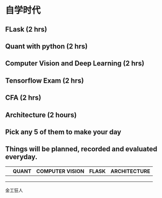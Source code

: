 # 自学时代

## FLask  (2 hrs)

## Quant with python (2 hrs)

## Computer  Vision and Deep Learning (2 hrs)

## Tensorflow Exam (2 hrs)

## CFA (2 hrs)

## Architecture (2 hours)

## Pick any 5 of them to make your day

## Things will be planned, recorded and evaluated everyday.

|      | QUANT | COMPUTER VISION | FLASK | ARCHITECTURE |
| ---- | ----- | --------------- | ----- | ------------ |
|      |       |                 |       |              |
|      |       |                 |       |              |
|      |       |                 |       |              |

金工狂人
